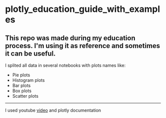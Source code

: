 # plotly_education_guide_with_examples
This repo was made during my education process. I'm using it as reference and sometimes it can be useful. 
------

I splited all data in several notebooks with plots names like:
* Pie plots
* Histogram plots
* Bar plots
* Box plots
* Scatter plots


------

I used youtube [video](https://www.youtube.com/watch?v=GGL6U0k8WYA&t=2389s) and plotly documentation
